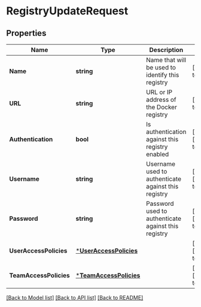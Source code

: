 # RegistryUpdateRequest

## Properties
Name | Type | Description | Notes
------------ | ------------- | ------------- | -------------
**Name** | **string** | Name that will be used to identify this registry | [default to null]
**URL** | **string** | URL or IP address of the Docker registry | [default to null]
**Authentication** | **bool** | Is authentication against this registry enabled | [optional] [default to null]
**Username** | **string** | Username used to authenticate against this registry | [optional] [default to null]
**Password** | **string** | Password used to authenticate against this registry | [optional] [default to null]
**UserAccessPolicies** | [***UserAccessPolicies**](UserAccessPolicies.md) |  | [optional] [default to null]
**TeamAccessPolicies** | [***TeamAccessPolicies**](TeamAccessPolicies.md) |  | [optional] [default to null]

[[Back to Model list]](../README.md#documentation-for-models) [[Back to API list]](../README.md#documentation-for-api-endpoints) [[Back to README]](../README.md)


